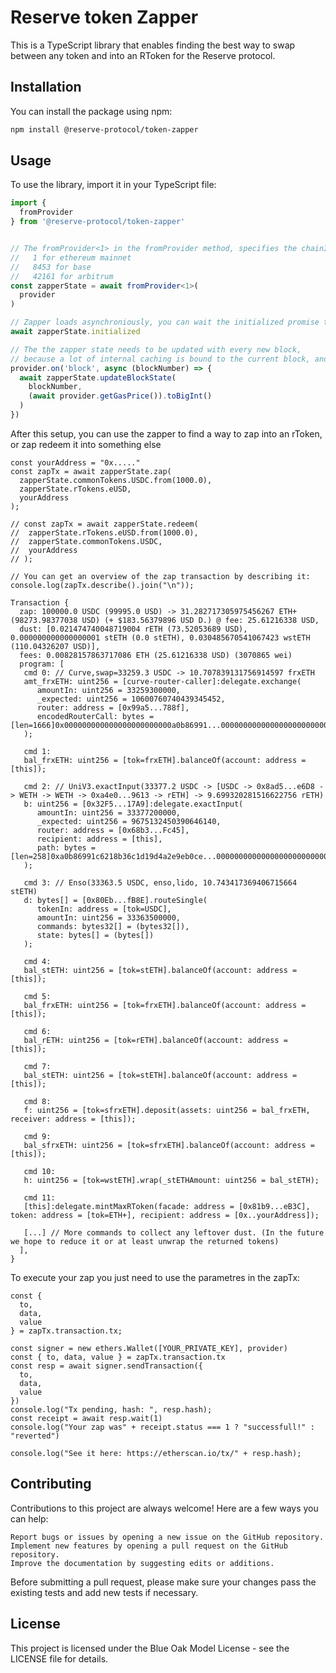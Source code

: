 # Reserve token Zapper

This is a TypeScript library that enables finding the best way to swap between any token and into an RToken for the Reserve protocol.

## Installation

You can install the package using npm:

```bash
npm install @reserve-protocol/token-zapper
```

## Usage

To use the library, import it in your TypeScript file:

```typescript
import {
  fromProvider
} from '@reserve-protocol/token-zapper'
```

```typescript

// The fromProvider<1> in the fromProvider method, specifies the chainId. 
//   1 for ethereum mainnet
//   8453 for base
//   42161 for arbitrum
const zapperState = await fromProvider<1>(
  provider
)

// Zapper loads asynchroniously, you can wait the initialized promise to wait for it to fully bootstrap
await zapperState.initialized

// The the zapper state needs to be updated with every new block,
// because a lot of internal caching is bound to the current block, and gas price determines which zap is the best for the user
provider.on('block', async (blockNumber) => {
  await zapperState.updateBlockState(
    blockNumber,
    (await provider.getGasPrice()).toBigInt()
  )
})
```

After this setup, you can use the zapper to find a way to zap into an rToken, or zap redeem it into something else

```
const yourAddress = "0x....."
const zapTx = await zapperState.zap(
  zapperState.commonTokens.USDC.from(1000.0),
  zapperState.rTokens.eUSD,
  yourAddress
);

// const zapTx = await zapperState.redeem(
//  zapperState.rTokens.eUSD.from(1000.0),
//  zapperState.commonTokens.USDC,
//  yourAddress
// );

// You can get an overview of the zap transaction by describing it:
console.log(zapTx.describe().join("\n"));
```

```
Transaction {
  zap: 100000.0 USDC (99995.0 USD) -> 31.282717305975456267 ETH+ (98273.98377038 USD) (+ $183.56379896 USD D.) @ fee: 25.61216338 USD,
  dust: [0.021474740048719004 rETH (73.52053689 USD), 0.000000000000000001 stETH (0.0 stETH), 0.030485670541067423 wstETH (110.04326207 USD)],
  fees: 0.00828157863717086 ETH (25.61216338 USD) (3070865 wei)
  program: [
   cmd 0: // Curve,swap=33259.3 USDC -> 10.707839131756914597 frxETH
   amt_frxETH: uint256 = [curve-router-caller]:delegate.exchange(
      amountIn: uint256 = 33259300000,
      _expected: uint256 = 10600760740439345452,
      router: address = [0x99a5...788f],
      encodedRouterCall: bytes = [len=1666]0x000000000000000000000000a0b86991...00000000000000000000000000000000
   );

   cmd 1:
   bal_frxETH: uint256 = [tok=frxETH].balanceOf(account: address = [this]);

   cmd 2: // UniV3.exactInput(33377.2 USDC -> [USDC -> 0x8ad5...e6D8 -> WETH -> WETH -> 0xa4e0...9613 -> rETH] -> 9.699320281516622756 rETH)
   b: uint256 = [0x32F5...17A9]:delegate.exactInput(
      amountIn: uint256 = 33377200000,
      _expected: uint256 = 9675132450390646140,
      router: address = [0x68b3...Fc45],
      recipient: address = [this],
      path: bytes = [len=258]0xa0b86991c6218b36c1d19d4a2e9eb0ce...00000000000000000000000000000000
   );

   cmd 3: // Enso(33363.5 USDC, enso,lido, 10.743417369406715664 stETH)
   d: bytes[] = [0x80Eb...fB8E].routeSingle(
      tokenIn: address = [tok=USDC],
      amountIn: uint256 = 33363500000,
      commands: bytes32[] = (bytes32[]),
      state: bytes[] = (bytes[])
   );

   cmd 4:
   bal_stETH: uint256 = [tok=stETH].balanceOf(account: address = [this]);

   cmd 5:
   bal_frxETH: uint256 = [tok=frxETH].balanceOf(account: address = [this]);

   cmd 6:
   bal_rETH: uint256 = [tok=rETH].balanceOf(account: address = [this]);

   cmd 7:
   bal_stETH: uint256 = [tok=stETH].balanceOf(account: address = [this]);

   cmd 8:
   f: uint256 = [tok=sfrxETH].deposit(assets: uint256 = bal_frxETH, receiver: address = [this]);

   cmd 9:
   bal_sfrxETH: uint256 = [tok=sfrxETH].balanceOf(account: address = [this]);

   cmd 10:
   h: uint256 = [tok=wstETH].wrap(_stETHAmount: uint256 = bal_stETH);

   cmd 11:
   [this]:delegate.mintMaxRToken(facade: address = [0x81b9...eB3C], token: address = [tok=ETH+], recipient: address = [0x..yourAddress]);

   [...] // More commands to collect any leftover dust. (In the future we hope to reduce it or at least unwrap the returned tokens)
  ],
}
```

To execute your zap you just need to use the parametres in the zapTx:
```
const {
  to,
  data,
  value
} = zapTx.transaction.tx;

const signer = new ethers.Wallet([YOUR_PRIVATE_KEY], provider)
const { to, data, value } = zapTx.transaction.tx
const resp = await signer.sendTransaction({
  to,
  data,
  value
})
console.log("Tx pending, hash: ", resp.hash);
const receipt = await resp.wait(1)
console.log("Your zap was" + receipt.status === 1 ? "successfull!" : "reverted")

console.log("See it here: https://etherscan.io/tx/" + resp.hash);

```


## Contributing

Contributions to this project are always welcome! Here are a few ways you can help:

    Report bugs or issues by opening a new issue on the GitHub repository.
    Implement new features by opening a pull request on the GitHub repository.
    Improve the documentation by suggesting edits or additions.

Before submitting a pull request, please make sure your changes pass the existing tests and add new tests if necessary.

## License

This project is licensed under the Blue Oak Model License - see the LICENSE file for details.
